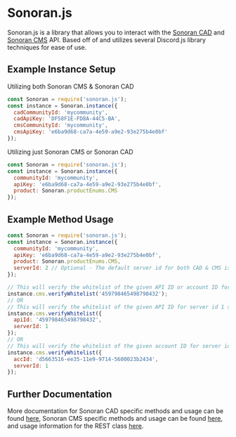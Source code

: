 # Sonoran.js
Sonoran.js is a library that allows you to interact with the [Sonoran CAD](https://sonorancad.com/) and [Sonoran CMS](https://sonorancms.com/) API. Based off of and utilizes several Discord.js library techniques for ease of use.

## Example Instance Setup

Utilizing both Sonoran CMS & Sonoran CAD
```js
const Sonoran = require('sonoran.js');
const instance = Sonoran.instance({
  cadCommunityId: 'mycommunity',
  cadApiKey: 'DF58F1E-FD8A-44C5-BA',
  cmsCommunityId: 'mycommunity',
  cmsApiKey: 'e6ba9d68-ca7a-4e59-a9e2-93e275b4e0bf'
});
```

Utilizing just Sonoran CMS or Sonoran CAD
```js
const Sonoran = require('sonoran.js');
const instance = Sonoran.instance({
  communityId: 'mycommunity',
  apiKey: 'e6ba9d68-ca7a-4e59-a9e2-93e275b4e0bf',
  product: Sonoran.productEnums.CMS
});
```

## Example Method Usage
```js
const Sonoran = require('sonoran.js');
const instance = Sonoran.instance({
  communityId: 'mycommunity',
  apiKey: 'e6ba9d68-ca7a-4e59-a9e2-93e275b4e0bf',
  product: Sonoran.productEnums.CMS,
  serverId: 2 // Optional - The default server id for both CAD & CMS is 1
});

// This will verify the whitelist of the given API ID or account ID for server id 2 as specified above
instance.cms.verifyWhitelist('459798465498798432');
// OR
// This will verify the whitelist of the given API ID for server id 1 since I specified that
instance.cms.verifyWhitelist({
  apiId: '459798465498798432',
  serverId: 1
});
// OR
// This will verify the whitelist of the given account ID for server id 1 since I specified that
instance.cms.verifyWhitelist({
  accId: 'd5663516-ee35-11e9-9714-5600023b2434',
  serverId: 1
});
```

## Further Documentation
More documentation for Sonoran CAD specific methods and usage can be found [here](/docs/CAD-Methods-and-Usage.md), Sonoran CMS specific methods and usage can be found [here](/docs/CMS-Methods-and-Usage.md), and usage information for the REST class [here](/docs/REST-Methods-and-Usage.md).